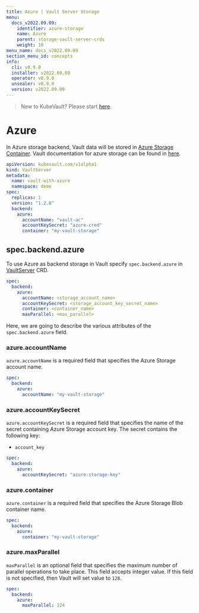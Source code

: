 ```yaml
---
title: Azure | Vault Server Storage
menu:
  docs_v2022.09.09:
    identifier: azure-storage
    name: Azure
    parent: storage-vault-server-crds
    weight: 10
menu_name: docs_v2022.09.09
section_menu_id: concepts
info:
  cli: v0.9.0
  installer: v2022.09.09
  operator: v0.9.0
  unsealer: v0.9.0
  version: v2022.09.09
---
```


> New to KubeVault? Please start [here](/docs/v2022.09.09/concepts/README).

# Azure

In Azure storage backend, Vault data will be stored in [Azure Storage Container](https://azure.microsoft.com/en-us/services/storage/). Vault documentation for azure storage can be found in [here](https://www.vaultproject.io/docs/configuration/storage/azure.html).

```yaml
apiVersion: kubevault.com/v1alpha1
kind: VaultServer
metadata:
  name: vault-with-azure
  namespace: demo
spec:
  replicas: 1
  version: "1.2.0"
  backend:
    azure:
      accountName: "vault-ac"
      accountKeySecret: "azure-cred"
      container: "my-vault-storage"
```

## spec.backend.azure

To use Azure as backend storage in Vault specify `spec.backend.azure` in [VaultServer](/docs/v2022.09.09/concepts/vault-server-crds/vaultserver) CRD.

```yaml
spec:
  backend:
    azure:
      accountName: <storage_account_name>
      accountKeySecret: <storage_account_key_secret_name>
      container: <container_name>
      maxParallel: <max_parallel>
```

Here, we are going to describe the various attributes of the `spec.backend.azure` field.

### azure.accountName

`azure.accountName` is a required field that specifies the Azure Storage account name.

```yaml
spec:
  backend:
    azure:
      accountName: "my-vault-storage"
```

### azure.accountKeySecret

`azure.accountKeySecret` is a required field that specifies the name of the secret containing Azure Storage account key. The secret contains the following key:

- `account_key`

```yaml
spec:
  backend:
    azure:
      accountKeySecret: "azure-storage-key"
```

### azure.container

`azure.container` is a required field that specifies the Azure Storage Blob container name.

```yaml
spec:
  backend:
    azure:
      container: "my-vault-storage"
```

### azure.maxParallel

`maxParallel` is an optional field that specifies the maximum number of parallel operations to take place. This field accepts integer value. If this field is not specified, then Vault will set value to `128`.

```yaml
spec:
  backend:
    azure:
      maxParallel: 124
```
